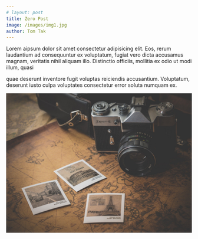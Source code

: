 ```yaml
---
# layout: post
title: Zero Post
image: /images/img1.jpg
author: Tom Tak
---
```


Lorem aipsum dolor sit amet consectetur adipisicing elit. Eos, rerum laudantium
ad consequuntur ex voluptatum, fugiat vero dicta accusamus magnam, veritatis
nihil aliquam illo. Distinctio officiis, mollitia ex odio ut modi illum, quasi

<!-- excerpt-start -->

quae deserunt inventore fugit voluptas reiciendis accusantium. Voluptatum,
deserunt iusto culpa voluptates consectetur error soluta numquam ex.

<img src="/images/img1.jpg" alt="img-1" />
